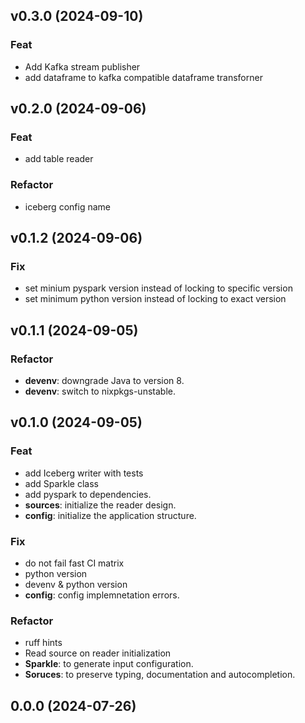 ## v0.3.0 (2024-09-10)

### Feat

- Add Kafka stream publisher
- add dataframe to kafka compatible dataframe transforner

## v0.2.0 (2024-09-06)

### Feat

- add table reader

### Refactor

- iceberg config name

## v0.1.2 (2024-09-06)

### Fix

- set minium pyspark version instead of locking to specific version
- set minimum python version instead of locking to exact version

## v0.1.1 (2024-09-05)

### Refactor

- **devenv**: downgrade Java to version 8.
- **devenv**: switch to nixpkgs-unstable.

## v0.1.0 (2024-09-05)

### Feat

- add Iceberg writer with tests
- add Sparkle class
- add pyspark to dependencies.
- **sources**: initialize the reader design.
- **config**: initialize the application structure.

### Fix

- do not fail fast CI matrix
- python version
- devenv & python version
- **config**: config implemnetation errors.

### Refactor

- ruff hints
- Read source on reader initialization
- **Sparkle**: to generate input configuration.
- **Soruces**: to preserve typing, documentation and autocompletion.

## 0.0.0 (2024-07-26)
